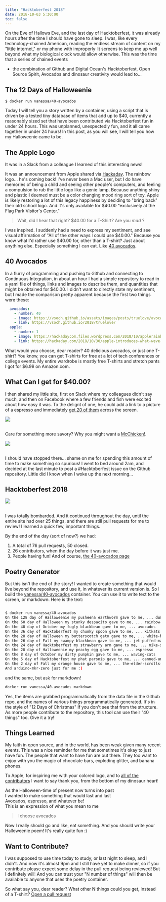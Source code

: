 ```yaml
---
title: "Hacktoberfest 2018"
date: 2018-10-03 5:30:00
toc: false
---
```


On the Eve of Hallows Eve, and the last day of Hacktoberfest, it was already
hours after the time I should have gone to sleep. I was, like every technology-chained 
American, reading the endless stream of content on my "little internet,"
or my phone with improperly lit screens to keep me up well beyond what my biological
clock would allow otherwise. This was the time that a series of chained events
- the combination of Github and Digital Ocean's Hacktoberfest, Open Source Spirit, 
Avocados and dinosaur creativity would lead to...

## The 12 Days of Halloweenie

```
$ docker run vanessa/40-avocados
```

Today I will tell you a story written by a container, using a script that is driven by a tested tiny
database of items that add up to $40, currently a reasonably sized set that have been contributed via
Hacktoberfest fun in under 24 hours. This was unplanned, unexpectedly fun, and it 
all came together in under 24 hours! In this post, as you will see, I will tell you how my
Halloweenie came to be.

## The Apple Logo

It was in a Slack from a colleague I learned of this interesting news!

It was an announcement from Apple shared via [Hackaday](https://hackaday.com/2018/10/30/apple-introduces-what-weve-all-been-waiting-for/). The rainbow logo... he's coming back! I've never been a Mac user, 
but I do have memories of being a child and seeing other people's computers, and feeling 
a compulsion to rub the little logo like a genie lamp. Because anything shiny and plastic I
deemed must be a color changing mood ring sort of toy. Apple is likely 
restoring a lot of this legacy happiness by deciding to "bring back" their old school logo.
And it's only available for $40.00 "exclusively at the Flag Park Visitor's Center."

 > Wait, did I hear that right? $40.00 for a T-Shirt? Are you *mad* ?

I was inspired. I suddenly had a need to express my sentiment, and see visual affirmation
of "All of the other ways I could use $40.00." Because you know what I'd rather use $40.00
for, other than a T-shirt? Just about anything else. Especially 
something I can eat. Like [40 avocados](https://vsoch.github.io/40-avocados/avocados).

## 40 Avocados

In a flurry of programming and pushing to Github and connecting to Continuous Integration, in about
an hour I had a simple repository to read in a yaml file of things, links and images to describe them,
and quantities that might be obtained for $40.00. I didn't want to directly state my sentiment, but I made
the comparison pretty apparent because the first two things were these:

```yaml
  avocados:
    - number: 40
    - image: https://vsoch.github.io/assets/images/posts/truelove/avocado.png
    - link: https://vsoch.github.io/2018/truelove/
  apple:
    - number: 1
    - image: https://hackadaycom.files.wordpress.com/2018/10/applerainbowlogoheader.jpg?w=800
    - link: https://hackaday.com/2018/10/30/apple-introduces-what-weve-all-been-waiting-for/
```

What would you choose, dear reader? 40 delicious avocados, or just one T-shirt? You know,
you can get T-shirts for free at a lot of tech conferences or college events. My entire
wardrobe is mostly free T-shirts and stretch pants I got for $6.99 on Amazon.com.


## What Can I get for $40.00?

I then shared my little site, first on Slack where my colleagues didn't say much,
and then on Facebook where a few friends and fish were excited about how easy it was.
To the delignt of one, he could add a link to a picture of a espresso and immediately [get 20 of them](https://vsoch.github.io/40-avocados/espresso/) across the screen. 

<div>
<img src="https://vsoch.github.io/assets/images/posts/40-avocados/espresso.png">
</div><br>


Care for something more savory?
Why you might want a [McChicken!](https://vsoch.github.io/40-avocados/mcchicken/).

<div>
<img src="https://vsoch.github.io/assets/images/posts/40-avocados/mcchicken.png">
</div><br>

I should have stopped there... shame on me for spending this amount of time to make 
something so spurious! I went to bed around 2am, and decided at the last minute to
post a #Hacktoberfest issue on the Github repository. Little did I know when I woke
up the next morning...

## Hacktoberfest 2018

<div>
<img src="https://vsoch.github.io/assets/images/posts/40-avocados/hfest.png">
</div><br>

I was totally bombarded. And it continued throughout the day, until the entire
site had over 25 things, and there are still pull requests for me to review!
I learned a quick few, important things.

By the end of the day (sort of now?) we had:

<ol class="custom-counter">
 <li>A total of 76 pull requests, 50 closed.</li>
 <li>26 contributors, when the day before it was just me.</li>
 <li>People having fun! And of course, <a href="https://vsoch.github.io/40-avocados" target="_blank">the 40-avocados page</a></li>
</ol>

## Poetry Generator

But this isn't the end of the story! I wanted to create something that would live beyond
the repository, and use it, in whatever its current version is. So I build the 
[vanessa/40-avocados](https://hub.docker.com/r/vanessa/40-avocados/) container. 
You can use it to write text to the screen, or markdown.
Here is the text:

```bash

$ docker run vanessa/40-avocados
On the 128 day of Halloweenie my pusheena earthworm gave to me, ... dumplings
On the 60 day of Halloween my stanky despacito gave to me, ... rainbow-glasses
On the 40 day of October my fugly blackbean gave to me, ... avocados
On the 36 day of Hacktoberfest my chunky spoon gave to me, ... kitkats
On the 28 day of Halloween my butterscotch gato gave to me, ... white-bread
On the 26 day of Fall my swampy blackbean gave to me, ... jet-puffed-marshmallows
On the 24 day of Hacktoberfest my strawberry arm gave to me, ... nike-socks
On the 20 day of Halloweenie my peachy egg gave to me, ... espresso
On the 8 day of October my dirty pumpkin gave to me, ... waving-cats
On the 5 day of Hacktoberfest my phat parsnip gave to me, ... canned-unicorn-meat
On the 2 day of Fall my orange house gave to me, ... the-elder-scrolls-online
And arduino-mkr-zero just for me :)

```

and the same, but ask for markdown!

```bash
docker run vanessa/40-avocados markdown
```

<script src="https://gist.github.com/vsoch/741b36153d30388973a9f115ddac9286.js"></script>

Yes, the items are grabbed programmatically from the data file in the Github repo,
and the names of various things programmatically generated. It's in the style of "12 Days of Christmas"
if you don't see that from the structure. As more people contribute to the repository,
this tool can use their "40 things" too. Give it a try!


## Things Learned

My faith in open source, and in the world, has been weak given many recent events.
This was a nice reminder for me that sometimes it's okay to just have fun. The people
that want to have fun are out there. They too want to enjoy with you the magic of chocolate
bars, exploding glitter, and banana phones.

To Apple, for inspiring me with your colored logo, and to 
[all of the contributors](https://github.com/vsoch/40-avocados/graphs/contributors)
I want to say thank you, from the bottom of my dinosaur heart!

As the Halloween-time of present now turns into past <br>
I wanted to make something that would last and last <br>
Avocados, espresso, and whatever be! <br>
This is an expression of what you mean to me <br>

> I choose avocados

Now I really should go and like, eat something. And you should write your Halloweenie
poem! It's really quite fun :)


## Want to Contribute?
I was supposed to use time today to study, or last night to sleep, and I didn't. And now 
it's almost 9pm and I still have yet to make dinner, so if you contribute please expect
some delay in the pull request being reviewed! But I definitely will! And you can 
trust your "N number of things" will then be available to anyone that uses the poetry container.

So what say you, dear reader? What other N things could you get, instead of a T-shirt? [Open a pull request](https://www.github.com/vsoch/40-avocados/pulls)
